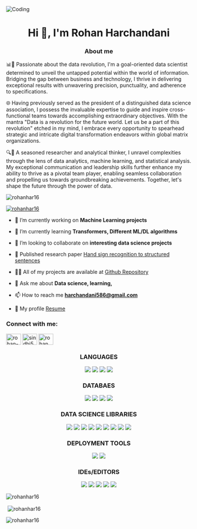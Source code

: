 <img align="center" alt="Coding" size = 40 src="https://frogdesign.nyc3.cdn.digitaloceanspaces.com/wp-content/uploads/2020/08/04192430/AI_designing-with-data.gif">

<h1 align="center">Hi 👋, I'm Rohan Harchandani</h1>
<h3 align="center">About me</h3>
<p align="left">📊🚀 Passionate about the data revolution, I'm a goal-oriented data scientist determined to unveil the untapped potential within the world of information. Bridging the gap between business and technology, I thrive in delivering exceptional results with unwavering precision, punctuality, and adherence to specifications.

🌐 Having previously served as the president of a distinguished data science association, I possess the invaluable expertise to guide and inspire cross-functional teams towards accomplishing extraordinary objectives. With the mantra "Data is a revolution for the future world. Let us be a part of this revolution" etched in my mind, I embrace every opportunity to spearhead strategic and intricate digital transformation endeavors within global matrix organizations.

🔍🧠 A seasoned researcher and analytical thinker, I unravel complexities through the lens of data analytics, machine learning, and statistical analysis. My exceptional communication and leadership skills further enhance my ability to thrive as a pivotal team player, enabling seamless collaboration and propelling us towards groundbreaking achievements. Together, let's shape the future through the power of data.

</p>

<p align="left"> <img src="https://komarev.com/ghpvc/?username=rohanhar16&label=Profile%20views&color=0e75b6&style=flat" alt="rohanhar16" /> </p>

<p align="left"> <a href="https://github.com/ryo-ma/github-profile-trophy"><img src="https://github-profile-trophy.vercel.app/?username=rohanhar16" alt="rohanhar16" /></a> </p>

- 🔭 I’m currently working on **Machine Learning projects**

- 🌱 I’m currently learning **Transformers, Different ML/DL algorithms**

- 👯 I’m looking to collaborate on **interesting data science projects**

- 🤝 Published research paper [Hand sign recognition to structured sentences](10.1109/ICACCS57279.2023.10112706)

- 👨‍💻 All of my projects are available at [Github Repository](https://github.com/rohanhar16?tab=repositories)

- 💬 Ask me about **Data science, learning,**

- 📫 How to reach me **harchandani586@gmail.com**

- 📄 My profile [Resume](https://drive.google.com/file/d/1T_Zl9nOIQq7BOP4iPWzj9CdHpaYSr-r9/view?usp=sharing)

<h3 align="left">Connect with me:</h3>
<p align="left">
<a href="https://linkedin.com/in/rohan-harchandani-ba13801b5" target="blank"><img align="center" src="https://raw.githubusercontent.com/rahuldkjain/github-profile-readme-generator/master/src/images/icons/Social/linked-in-alt.svg" alt="rohan-harchandani-ba13801b5" height="30" width="40" /></a>
<a href="https://kaggle.com/sindhi586" target="blank"><img align="center" src="https://raw.githubusercontent.com/rahuldkjain/github-profile-readme-generator/master/src/images/icons/Social/kaggle.svg" alt="sindhi586" height="30" width="40" /></a>
<a href="https://instagram.com/rohan.har" target="blank"><img align="center" src="https://raw.githubusercontent.com/rahuldkjain/github-profile-readme-generator/master/src/images/icons/Social/instagram.svg" alt="rohan.har" height="30" width="40" /></a>
</p>

<h3 align="center">LANGUAGES</h3>

<p align="center">
  <img src="https://img.shields.io/badge/Python-3776AB?style=for-the-badge&logo=python&logoColor=white" />
  <img src="https://img.shields.io/badge/r-%23276DC3?style=for-the-badge&logo=r&logoColor=white" />
  <img src="https://img.shields.io/badge/HTML5-E34F26?style=for-the-badge&logo=html5&logoColor=white" />
  <img src="https://img.shields.io/badge/C-00599C?style=for-the-badge&logo=c&logoColor=white" />

</p>

<h3 align="center">DATABAES</h3>

<p align="center">
  <img src="https://img.shields.io/badge/MySQL-00000F?style=for-the-badge&logo=mysql&logoColor=white" />
  <img src="https://img.shields.io/badge/PostgreSQL-316192?style=for-the-badge&logo=postgresql&logoColor=white" />
  <img src="https://img.shields.io/badge/MongoDB-4EA94B?style=for-the-badge&logo=mongodb&logoColor=white" />
  <img src="https://img.shields.io/badge/Amazon%20DynamoDB-4053D6?style=for-the-badge&logo=Amazon%20DynamoDB&logoColor=white" />
</p>

<h3 align="center">DATA SCIENCE LIBRARIES</h3>
<p align="center">
    <img src="https://img.shields.io/badge/TensorFlow-%23FF6F00.svg?style=for-the-badge&logo=TensorFlow&logoColor=white" />
   <img src="https://img.shields.io/badge/scikit--learn-%23F7931E.svg?style=for-the-badge&logo=scikit-learn&logoColor=white" />
  <img src="https://img.shields.io/badge/Matplotlib-%23ffffff.svg?style=for-the-badge&logo=Matplotlib&logoColor=black" />
  <img src="https://img.shields.io/badge/numpy-%23013243.svg?style=for-the-badge&logo=numpy&logoColor=white" />
  <img src="https://img.shields.io/badge/pandas-%23150458.svg?style=for-the-badge&logo=pandas&logoColor=white" />
    <img src="https://img.shields.io/badge/Plotly-%233F4F75.svg?style=for-the-badge&logo=plotly&logoColor=white" />
    <img src="https://img.shields.io/badge/Keras-%23D00000.svg?style=for-the-badge&logo=Keras&logoColor=white" />
    <img src="https://img.shields.io/badge/SciPy-%230C55A5.svg?style=for-the-badge&logo=scipy&logoColor=%white" /> 
     <img src="https://img.shields.io/badge/PyTorch-%23EE4C2C.svg?style=for-the-badge&logo=PyTorch&logoColor=white" />
</p>


<h3 align="center">DEPLOYMENT TOOLS</h3>
    <p align="center">
     <img src="https://img.shields.io/badge/Django-092E20?style=for-the-badge&logo=django&logoColor=white" />
     <img src="https://img.shields.io/badge/heroku-%23430098.svg?style=for-the-badge&logo=heroku&logoColor=white" />
    </p>

<h3 align="center">IDEs/EDITORS</h3>
<p align="center">
     <img src="https://img.shields.io/badge/jupyter-%23FA0F00.svg?style=for-the-badge&logo=jupyter&logoColor=white" />
     <img src="https://img.shields.io/badge/pycharm-143?style=for-the-badge&logo=pycharm&logoColor=black&color=black&labelColor=green" />
     <img src="https://img.shields.io/badge/Visual_Studio-5C2D91?style=for-the-badge&logo=visual%20studio&logoColor=white" />
     <img src="https://img.shields.io/badge/Visual_Studio_Code-0078D4?style=for-the-badge&logo=visual%20studio%20code&logoColor=white" />
     <img src="https://img.shields.io/badge/RStudio-4285F4?style=for-the-badge&logo=rstudio&logoColor=white" />
</p>

<p><img align="center" src="https://github-readme-stats.vercel.app/api/top-langs?username=rohanhar16&show_icons=true&locale=en&layout=compact" alt="rohanhar16" /></p>

<p>&nbsp;<img align="center" src="https://github-readme-stats.vercel.app/api?username=rohanhar16&show_icons=true&locale=en" alt="rohanhar16" /></p>

<p><img align="center" src="https://github-readme-streak-stats.herokuapp.com/?user=rohanhar16&" alt="rohanhar16" /></p>
